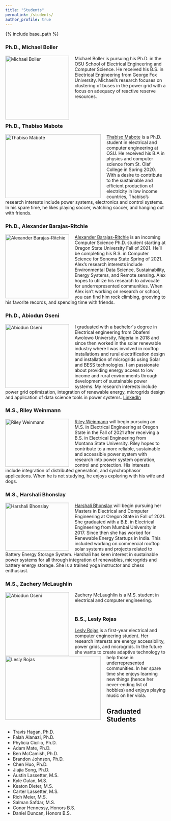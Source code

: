 ```yaml
---
title: "Students"
permalink: /students/
author_profile: true
---
```


{% include base_path %}

### Ph.D., Michael Boller
<img align="left" src="https://ecotillasanchez.github.io/files/michael.jpeg" alt="Michael Boller" width="200" height="200" style="padding-right:15px"> Michael Boller is pursuing his Ph.D. in the OSU School of Electrical Engineering and Computer Science. He received his B.S. in Electrical Engineering from George Fox University. Michael’s research focuses on clustering of buses in the power grid with a focus on adequacy of reactive reserve resources.
<br />
<br />
<br />
<br />

### Ph.D., Thabiso Mabote
<img align="left" src="https://ecotillasanchez.github.io/files/thabiso.jpg" alt="Thabiso Mabote" width="300" height="200" style="padding-right:15px"> [Thabiso Mabote](https://www.linkedin.com/in/thabiso-mabote-321013100/) is a Ph.D. student in electrical and computer engineering at OSU. He received his B.A in physics and computer science from St. Olaf College in Spring 2020. With a desire to contribute to the sustainable and efficient production of electricity in low income countries, Thabiso’s research interests include power systems, electronics and control systems. In his spare time, he likes playing soccer, watching soccer, and hanging out with friends.

### Ph.D., Alexander Barajas-Ritchie
<img align="left" src="https://ecotillasanchez.github.io/files/Alex.png" alt="Alexander Barajas-Ritchie" width="200" height="200" style="padding-right:15px"> [Alexander Barajas-Ritchie]() is an incoming Computer Science Ph.D. student starting at Oregon State University Fall of 2021. He’ll be completing his B.S. in Computer Science for Sonoma State Spring of 2021. Alex’s research interests include Environmental Data Science, Sustainability, Energy Systems, and Remote sensing. Alex hopes to utilize his research to advocate for underrepresented communities. When Alex isn’t working on research or school, you can find him rock climbing, grooving to his favorite records, and spending time with friends.

### Ph.D., Abiodun Oseni
<img align="left" src="https://ecotillasanchez.github.io/files/abiodun.jpg" alt="Abiodun Oseni" width="200" height="200" style="padding-right:15px"> I graduated with a bachelor's degree in Electrical engineering from Obafemi Awolowo University, Nigeria in 2018 and since then worked in the solar renewable industry where I was involved in rooftop installations and rural electrification design and installation of microgrids using Solar and BESS technologies. I am passionate about providing energy access to low income and rural environments through development of sustainable power systems. My research interests include power grid optimization, integration of renewable energy, microgrids design and application of data science tools in power systems. [LinkedIn](https://www.linkedin.com/in/abiodun-oseni/)

### M.S., Riley Weinmann
<img align="left" src="https://ecotillasanchez.github.io/files/RW_Pic.jpeg" alt="Riley Weinmann" width="200" height="150" style="padding-right:15px"> [Riley Weinmann]() will begin pursuing an M.S. in Electrical Engineering at Oregon State in the Fall of 2021 after receiving a B.S. in Electrical Engineering from Montana State University. Riley hopes to contribute to a more reliable, sustainable and accessible power system with research into power system operation, control and protection. His interests include integration of distributed generation, and synchrophasor applications. When he is not studying, he enjoys exploring with his wife and dogs.

### M.S., Harshali Bhonslay
<img align="left" src="https://ecotillasanchez.github.io/files/Harshali.jpeg" alt="Harshali Bhonslay" width="200" height="150" style="padding-right:15px"> [Harshali Bhonslay]() will begin pursuing her Masters in Electrical and Computer Engineering at Oregon State in Fall of 2021. She graduated with a B.E. in Electrical Engineering from Mumbai University in 2017. Since then she has worked for Renewable Energy Startups in India. This included working on commercial rooftop solar systems and projects related to Battery Energy Storage System. Harshali has keen interest in sustainable power systems for all through integration of renewables, microgrids and battery energy storage. She is a trained yoga instructor and chess enthusiast.

### M.S., Zachery McLaughlin
<img align="left" src="https://ecotillasanchez.github.io/files/zachery.jpeg" alt="Abiodun Oseni" width="200" height="200" style="padding-right:15px"> Zachery McLaughlin is a M.S. student in electrical and computer engineering.
<br />
<br />

### B.S., Lesly Rojas
<img align="left" src="https://ecotillasanchez.github.io/files/Lesly.jpg" alt="Lesly Rojas" width="300" height="200" style="padding-right:15px"> [Lesly Rojas]() is a first-year electrical and computer engineering student. Her research interests are energy accessibility, power grids, and microgrids. In the future she wants to create adaptive technology to help those in underrepresented communities. In her spare time she enjoys learning new things (hence her never-ending list of hobbies) and enjoys playing music on her viola.


## Graduated Students
* Travis Hagan, Ph.D.
* Falah Alanazi, Ph.D.
* Phylicia Cicilio, Ph.D.
* Adam Mate, Ph.D.
* Ben McCamish, Ph.D.
* Brandon Johnson, Ph.D.
* Chen Huo, Ph.D.
* Jiajia Song, Ph.D.
* Austin Lassetter, M.S.
* Kyle Gulan, M.S.
* Keaton Dieter, M.S.
* Carter Lassetter, M.S.
* Rich Meier, M.S.
* Salman Safdar, M.S.
* Conor Hennessy, Honors B.S.
* Daniel Duncan, Honors B.S.

